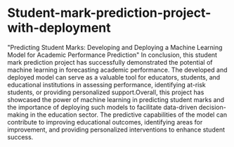 # Student-mark-prediction-project-with-deployment
"Predicting Student Marks: Developing and Deploying a Machine Learning Model for Academic Performance Prediction"
 In conclusion, this student mark prediction project has successfully demonstrated the potential of machine learning in forecasting academic performance. The developed and deployed model can serve as a valuable tool for educators, students, and educational institutions in assessing performance, identifying at-risk students, or providing personalized support.Overall, this project has showcased the power of machine learning in predicting student marks and the importance of deploying such models to facilitate data-driven decision-making in the education sector. The predictive capabilities of the model can contribute to improving educational outcomes, identifying areas for improvement, and providing personalized interventions to enhance student success.
